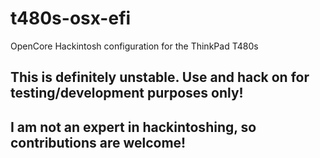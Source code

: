 # t480s-osx-efi
OpenCore Hackintosh configuration for the ThinkPad T480s

## This is definitely unstable. Use and hack on for testing/development purposes only! 
## I am not an expert in hackintoshing, so contributions are welcome!
